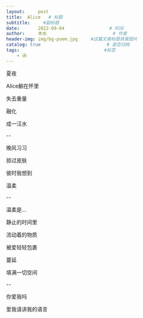 ```yaml
---
layout:     post                       
title:  Alice   # 标题
subtitle:     #副标题
date:       2022-09-04                 # 时间
author:     木水                         # 作者
header-img: img/bg-poem.jpg     #这篇文章标题背景图片
catalog: true                         # 是否归档
tags:                                #标签
    - 诗
---
```

夏夜

Alice躺在怀里

失去重量

融化

成一汪水

--

晚风习习

掠过皮肤

彼时我想到

温柔

--

温柔是…

静止的时间里

流动着的物质

被爱轻轻包裹

蔓延

填满一切空间

--

你爱我吗

爱我请讲我的语言





